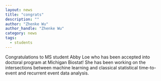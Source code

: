 ```yaml
---
layout: news
title: "congrats"
description: ""
author: "Zhenke Wu"
author_handle: "Zhenke Wu"
category: news
tags: 
  - students
---
```

 
Congratulations to MS student Abby Loe who has been accepted into doctoral program at Michigan Biostat! She has been working on the intersections between machine learning and classical statistical time-to-event and recurrent event data analysis. 